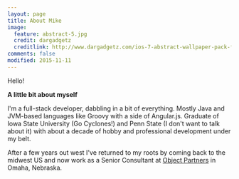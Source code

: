 ```yaml
---
layout: page
title: About Mike
image:
  feature: abstract-5.jpg
  credit: dargadgetz
  creditlink: http://www.dargadgetz.com/ios-7-abstract-wallpaper-pack-for-iphone-5-and-ipod-touch-retina/
comments: false
modified: 2015-11-11
---
```

Hello!

**A little bit about myself**

I'm a full-stack developer, dabbling in a bit of everything. Mostly Java and JVM-based languages like Groovy with a side of Angular.js. Graduate of Iowa State University (Go Cyclones!) and Penn State (I don't want to talk about it) with about a decade of hobby and professional development under my belt.

After a few years out west I've returned to my roots by coming back to the midwest US and now work as a Senior Consultant at [Object Partners](https://www.objectpartners.com) in Omaha, Nebraska.
